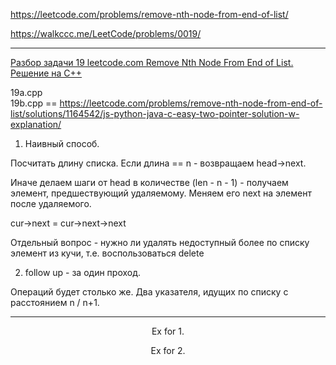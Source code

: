 https://leetcode.com/problems/remove-nth-node-from-end-of-list/

https://walkccc.me/LeetCode/problems/0019/

____

[Разбор задачи 19 leetcode.com Remove Nth Node From End of List. Решение на C++](https://www.youtube.com/watch?v=-Fak6wi8I98)

19a.cpp  
19b.cpp == https://leetcode.com/problems/remove-nth-node-from-end-of-list/solutions/1164542/js-python-java-c-easy-two-pointer-solution-w-explanation/ 

1. Наивный способ. 

Посчитать длину списка. Если длина == n - возвращаем head->next.

Иначе делаем шаги от head в количестве (len - n - 1) - получаем элемент, предшествующий удаляемому. 
Меняем его next на элемент после удаляемого.

cur->next = cur->next->next

Отдельный вопрос - нужно ли удалять недоступный более по списку элемент из кучи, т.е. воспользоваться delete

2. follow up - за один проход.

Операций будет столько же. Два указателя, идущих по списку с расстоянием n / n+1.

___

<p align="center"> Ex for 1. </p>


<p align="center"> Ex for 2. </p>


